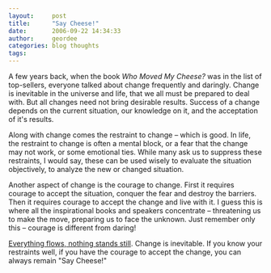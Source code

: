 ```yaml
---
layout:     post
title:      "Say Cheese!"
date:       2006-09-22 14:34:33
author:     geordee
categories: blog thoughts
tags:
---
```


A few years back, when the book _Who Moved My Cheese?_ was in the list of top-sellers, everyone talked about change frequently and daringly. Change is inevitable in the universe and life, that we all must be prepared to deal with. But all changes need not bring desirable results. Success of a change depends on the current situation, our knowledge on it, and the acceptation of it's results.

Along with change comes the restraint to change – which is good. In life, the restraint to change is often a mental block, or a fear that the change may not work, or some emotional ties. While many ask us to suppress these restraints, I would say, these can be used wisely to evaluate the situation objectively, to analyze the new or changed situation.

Another aspect of change is the courage to change. First it requires courage to accept the situation, conquer the fear and destroy the barriers. Then it requires courage to accept the change and live with it. I guess this is where all the inspirational books and speakers concentrate – threatening us to make the move, preparing us to face the unknown. Just remember only this – courage is different from daring!

[Everything flows, nothing stands still](https://en.wikiquote.org/wiki/Heraclitus "Quote by Heraclitus"). Change is inevitable. If you know your restraints well, if you have the courage to accept the change, you can always remain "Say Cheese!"
